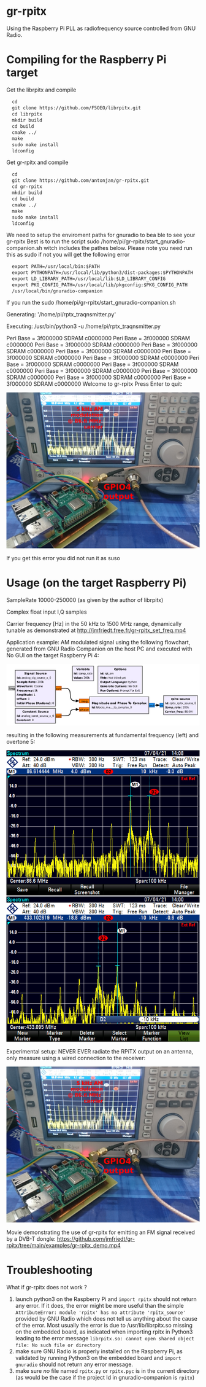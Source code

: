 # gr-rpitx 

Using the Raspberry Pi PLL as radiofrequency source controlled from GNU Radio.

# Compiling for the Raspberry Pi target
Get the librpitx and compile

      cd
      git clone https://github.com/F5OEO/librpitx.git
      cd librpitx
      mkdir build
      cd build
      cmake ../
      make
      sudo make install
      ldconfig
      
Get gr-rpitx and compile

      cd
      git clone https://github.com/antonjan/gr-rpitx.git
      cd gr-rpitx
      mkdir build
      cd build
      cmake ../
      make
      sudo make install
      ldconfig

We need to setup the enviroment paths for gnuradio to bea ble to see your gr-rpitx
Best is to run the script sudo /home/pi/gr-rpitx/start_gnuradio-companion.sh witch includes the pathes below.
Please note you need run this as sudo if not you will get the following error

      
      export PATH=/usr/local/bin:$PATH
      export PYTHONPATH=/usr/local/lib/python3/dist-packages:$PYTHONPATH
      export LD_LIBRARY_PATH=/usr/local/lib:$LD_LIBRARY_CONFIG
      export PKG_CONFIG_PATH=/usr/local/lib/pkgconfig:$PKG_CONFIG_PATH
      /usr/local/bin/gnuradio-companion

If you run the sudo /home/pi/gr-rpitx/start_gnuradio-companion.sh

Generating: '/home/pi/rptx_traqnsmitter.py'

Executing: /usr/bin/python3 -u /home/pi/rptx_traqnsmitter.py

Peri Base = 3f000000 SDRAM c0000000
Peri Base = 3f000000 SDRAM c0000000
Peri Base = 3f000000 SDRAM c0000000
Peri Base = 3f000000 SDRAM c0000000
Peri Base = 3f000000 SDRAM c0000000
Peri Base = 3f000000 SDRAM c0000000
Peri Base = 3f000000 SDRAM c0000000
Peri Base = 3f000000 SDRAM c0000000
Peri Base = 3f000000 SDRAM c0000000
Peri Base = 3f000000 SDRAM c0000000
Peri Base = 3f000000 SDRAM c0000000
Peri Base = 3f000000 SDRAM c0000000
Peri Base = 3f000000 SDRAM c0000000
Welcome to gr-rpitx
Press Enter to quit: 

<img src="examples/DSC_0587ann_small.jpg">

If you get this error you did not run it as suso



# Usage (on the target Raspberry Pi)

SampleRate 10000-250000 (as given by the author of librpitx)

Complex float input I,Q samples

Carrier frequency [Hz] in the 50 kHz to 1500 MHz range, dynamically tunable as 
demonstrated at http://jmfriedt.free.fr/gr-rpitx_set_freq.mp4

Application example: AM modulated signal using the following flowchart, generated from GNU Radio
Companion on the host PC and executed with No GUI on the target Raspberry Pi 4:

<img src="examples/rpi_am.png">

resulting in the following measurements at fundamental frequency (left) and overtone 5:

<img src="examples/AM5kHz_fundamental.png">
<img src="examples/AM5kHz_overtone5.png">

Experimental setup: NEVER EVER radiate the RPiTX output on an antenna, only measure using a wired
connection to the receiver:

<img src="examples/DSC_0587ann_small.jpg">

Movie demonstrating the use of gr-rpitx for emitting an FM signal received by
a DVB-T dongle: https://github.com/jmfriedt/gr-rpitx/tree/main/examples/gr-rpitx_demo.mp4


# Troubleshooting

What if gr-rpitx does not work ?

1. launch python3 on the Raspberry Pi and ``import rpitx`` should not return any error. If it does, the error might be more useful than the simple ``AttributeError: module 'rpitx' has no attribute 'rpitx_source'`` provided by GNU Radio which does not tell us anything about the cause of the error. 
Most usually the error is due to /usr/lib/librpitx.so missing on the embedded board, as indicated when importing rpitx in Python3 leading to the error 
message ``librpitx.so: cannot open shared object file: No such file or directory``
2. make sure GNU Radio is properly installed on the Raspberry Pi, as validated by running Python3 on the embedded board and ``import gnuradio`` should 
not return any error message.
3. make sure *no* file named ``rpitx.py`` or ``rpitx.pyc`` is in the current directory (as would be the case if the project Id in gnuradio-companion is ``rpitx``)
